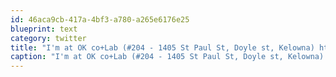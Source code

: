 ```yaml
---
id: 46aca9cb-417a-4bf3-a780-a265e6176e25
blueprint: text
category: twitter
title: "I'm at OK co+Lab (#204 - 1405 St Paul St, Doyle st, Kelowna) http://4sq.com/jfKN3f"
caption: "I'm at OK co+Lab (#204 - 1405 St Paul St, Doyle st, Kelowna) http://4sq.com/jfKN3f"
---
```


